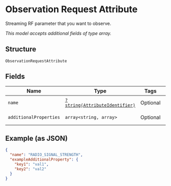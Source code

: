 
# Observation Request Attribute

Streaming RF parameter that you want to observe.

*This model accepts additional fields of type array.*

## Structure

`ObservationRequestAttribute`

## Fields

| Name | Type | Tags | Description | Getter | Setter |
|  --- | --- | --- | --- | --- | --- |
| `name` | [`?string(AttributeIdentifier)`](../../doc/models/attribute-identifier.md) | Optional | Attribute identifier. | getName(): ?string | setName(?string name): void |
| `additionalProperties` | `array<string, array>` | Optional | - | findAdditionalProperty(string key): array | additionalProperty(string key, array value): void |

## Example (as JSON)

```json
{
  "name": "RADIO_SIGNAL_STRENGTH",
  "exampleAdditionalProperty": {
    "key1": "val1",
    "key2": "val2"
  }
}
```

